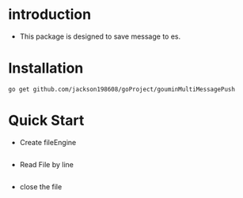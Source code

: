 # introduction
- This package is designed to save message to es.

# Installation

	go get github.com/jackson198608/goProject/gouminMultiMessagePush

# Quick Start

- Create fileEngine

```Go
```

-  Read File by line

```Go

```

- close the file